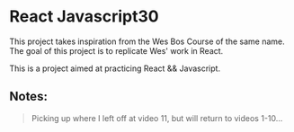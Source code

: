 # React Javascript30

This project takes inspiration from the Wes Bos Course of the same name.
The goal of this project is to replicate Wes' work in React.

This is a project aimed at practicing React && Javascript.

## Notes:

> Picking up where I left off at video 11, but will return to videos 1-10...
